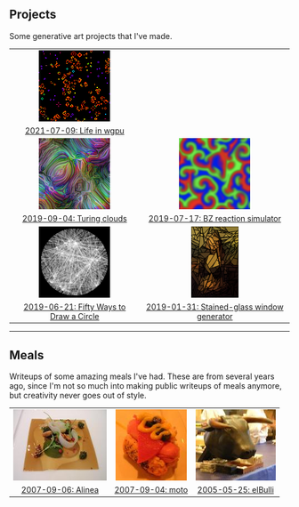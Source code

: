 <link href="main.css" rel="stylesheet">

## Projects

Some generative art projects that I've made.

| | |
|:---:|:---:|
| [![](projects/life/icon.png)](projects/life/) |
| [2021-07-09: Life in wgpu](projects/life/) |
| [![](projects/turing-clouds/icon.png)](projects/turing-clouds/) | [![](projects/bz/icon.png)](projects/bz/) |
| [2019-09-04: Turing clouds](projects/turing-clouds/) | [2019-07-17: BZ reaction simulator](projects/bz/) |
| [![](projects/50-circles/icon.png)](projects/50-circles/) | [![](projects/glass/icon.png)](projects/glass/) |
| [2019-06-21: Fifty Ways to Draw a Circle](projects/50-circles/) | [2019-01-31: Stained-glass window generator](projects/glass/) |

---

## Meals

Writeups of some amazing meals I've had. These are from several years ago,
since I'm not so much into making public writeups of meals anymore, but
creativity never goes out of style.

| | | |
|:---:|:---:|:---:|
| [![](meals/alinea/icon.jpg)](meals/alinea/) | [![](meals/moto/icon.jpg)](meals/moto/) | [![](meals/elbulli/icon.jpg)](meals/elbulli/) |
| [2007-09-06: Alinea](meals/alinea/) | [2007-09-04: moto](meals/moto/) | [2005-05-25: elBulli](meals/elbulli/) |

